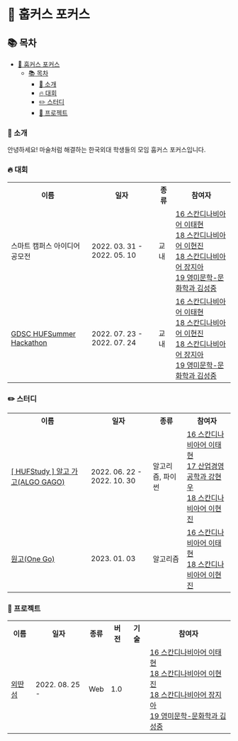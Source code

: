 # :owl: 훕커스 포커스

## :books: 목차

- [:owl: 훕커스 포커스](#owl-훕커스-포커스)
  - [:books: 목차](#books-목차)
    - [:tada: 소개](#tada-소개)
    - [:fire: 대회](#fire-대회)
    - [:pencil2: 스터디](#pencil2-스터디)
    - [:rocket: 프로젝트](#rocket-프로젝트)

### :tada: 소개

안녕하세요! 마술처럼 해결하는 한국외대 학생들의 모임 훕커스 포커스입니다.

### :fire: 대회

<table>
    <tr>
        <th> 이름 </th>
        <th> 일자 </th>
        <th> 종류 </th>
        <th> 참여자 </th>
    </tr>
    <tr>
        <td> 스마트 캠퍼스 아이디어 공모전 </td>
        <td> 2022. 03. 31 - 2022. 05. 10 </td>
        <td> 교내 </td>
        <td>
            <a href="https://github.com/0417taehyun"> 16 스칸디나비아어 이태현 </a> </br>
            <a href="https://github.com/hgene0929"> 18 스칸디나비아어 이현진 </a> </br>
            <a href="https://github.com/jangjia01234"> 18 스칸디나비아어 장지아 </a> </br>
            <a href="https://github.com/joseph-106"> 19 영미문학-문화학과 김성중 </a> </br>
        </td>
    </tr>
    <tr>
        <td> <a href="https://github.com/HUFcus-focus/04_HUFcusFocus_Handsof"> GDSC HUFSummer Hackathon </a> </td>
        <td> 2022. 07. 23 - 2022. 07. 24 </td>
        <td> 교내 </td>
        <td>
            <a href="https://github.com/0417taehyun"> 16 스칸디나비아어 이태현 </a> </br>
            <a href="https://github.com/hgene0929"> 18 스칸디나비아어 이현진 </a> </br>
            <a href="https://github.com/jangjia01234"> 18 스칸디나비아어 장지아 </a> </br>
            <a href="https://github.com/joseph-106"> 19 영미문학-문화학과 김성중 </a> </br>
        </td>       
</table>

### :pencil2: 스터디

<table>
    <tr>
        <th> 이름 </th>
        <th> 일자 </th>
        <th> 종류 </th>
        <th> 참여자 </th>
    </tr>
    <tr>
        <td> <a href="https://github.com/HUFcus-focus/algo-gago"> [ HUFStudy ] 알고 가고(ALGO GAGO) </a> </td>
        <td> 2022. 06. 22 - 2022. 10. 30 </td>
        <td> 알고리즘, 파이썬 </td>
        <td>
            <a href="https://github.com/0417taehyun"> 16 스칸디나비아어 이태현 </a> </br>
            <a href="https://github.com/kanghw7730"> 17 산업경영공학과 강현우 </a> </br>
            <a href="https://github.com/hgene0929"> 18 스칸디나비아어 이현진 </a> </br>
        </td>
    </tr>
    <tr>
        <td> <a href="https://github.com/HUFcus-focus/algo-gago"> 원고(One Go) </a> </td>
        <td> 2023. 01. 03 </td>
        <td> 알고리즘 </td>
        <td>
            <a href="https://github.com/0417taehyun"> 16 스칸디나비아어 이태현 </a> </br>
            <a href="https://github.com/hgene0929"> 18 스칸디나비아어 이현진 </a> </br>
        </td>
    </tr>    
</table>

### :rocket: 프로젝트

<table>
    <tr>
        <th> 이름 </th>
        <th> 일자 </th>
        <th> 종류 </th>
        <th> 버전 </th>
        <th> 기술 </th>
        <th> 참여자 </th>
    </tr>
    <tr>
        <td> <a href=""> 외딴섬 </a> </td>
        <td> 2022. 08. 25 - </td>
        <td> Web </td>
        <td> 1.0 </td>
        <td> </td>
        <td>
            <a href="https://github.com/0417taehyun"> 16 스칸디나비아어 이태현 </a> </br>
            <a href="https://github.com/hgene0929"> 18 스칸디나비아어 이현진 </a> </br>
            <a href="https://github.com/jangjia01234"> 18 스칸디나비아어 장지아 </a> </br>
            <a href="https://github.com/joseph-106"> 19 영미문학-문화학과 김성중 </a> </br>
        </td>
    </tr>     
</table>
